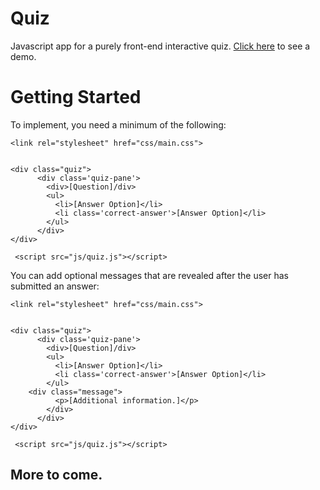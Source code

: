 # Quiz
Javascript app for a purely front-end interactive quiz. [Click here](https://codepen.io/nmrock/full/Ljvdgq/) to see a demo. 

# Getting Started	
To implement, you need a minimum of the following:

~~~~
<link rel="stylesheet" href="css/main.css">


<div class="quiz">
      <div class='quiz-pane'>
        <div>[Question]/div>
        <ul>
          <li>[Answer Option]</li>
          <li class='correct-answer'>[Answer Option]</li>
        </ul>
      </div>
</div>

 <script src="js/quiz.js"></script>
~~~~

You can add optional messages that are revealed after the user has submitted an answer:

~~~~
<link rel="stylesheet" href="css/main.css">


<div class="quiz">
      <div class='quiz-pane'>
        <div>[Question]/div>
        <ul>
          <li>[Answer Option]</li>
          <li class='correct-answer'>[Answer Option]</li>
        </ul>
	<div class="message">
          <p>[Additional information.]</p>
        </div>
      </div>
</div>

 <script src="js/quiz.js"></script>
~~~~
## More to come.
